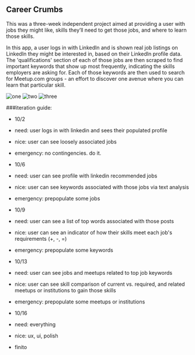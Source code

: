 ## Career Crumbs
This was a three-week independent project aimed at providing a user with jobs they might like, skills they’ll need to get those jobs, and where to learn those skills.

In this app, a user logs in with LinkedIn and is shown real job listings on LinkedIn they might be interested in, based on their LinkedIn profile data. The 'qualifications' section of each of those jobs are then scraped to find important keywords that show up most frequently, indicating the skills employers are asking for. Each of those keywords are then used to search for Meetup.com groups - an effort to discover one avenue where you can learn that particular skill.

![one](http://i.imgur.com/qNZarJy.png)
![two](http://i.imgur.com/Mw8zKRB.png)
![three](http://i.imgur.com/ucnZjzY.png)

###iteration guide:

* 10/2
 * need: user logs in with linkedin and sees their populated profile
 * nice: user can see loosely associated jobs 
 * emergency: no contingencies. do it.
  
* 10/6
 * need: user can see profile with linkedin recommended jobs
 * nice: user can see keywords associated with those jobs via text analysis
 * emergency: prepopulate some jobs
  
* 10/9
 * need: user can see a list of top words associated with those posts
 * nice: user can see an indicator of how their skills meet each job's requirements (+, -, =) 
 * emergency: prepopulate some keywords
  
* 10/13
 * need: user can see jobs and meetups related to top job keywords
 * nice: user can see skill comparison of current vs. required, and related meetups or institutions to gain those skills
 * emergency: prepopulate some meetups or institutions
  
* 10/16
 * need: everything
 * nice: ux, ui, polish
 * finito

